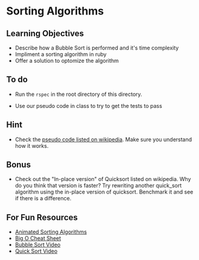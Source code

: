 # Sorting Algorithms

## Learning Objectives
* Describe how a Bubble Sort is performed and it's time complexity
* Impliment a sorting algorithm in ruby
* Offer a solution to optomize the algorithm

## To do

* Run the `rspec` in the root directory of this directory.

* Use our pseudo code in class to try to get the tests to pass

## Hint
* Check the [pseudo code listed on wikipedia](http://en.wikipedia.org/wiki/Bubble_sort). Make sure you understand how it works.

## Bonus

* Check out the "In-place version" of Quicksort listed on wikipedia. Why do you think that version is faster? Try rewriting another quick_sort algorithm using the in-place version of quicksort. Benchmark it and see if there is a difference.

## For Fun Resources
* [Animated Sorting Algorithms](http://www.sorting-algorithms.com/)
* [Big O Cheat Sheet](http://bigocheatsheet.com/)
* [Bubble Sort Video](http://www.youtube.com/watch?v=lyZQPjUT5B4)
* [Quick Sort Video](http://www.youtube.com/watch?v=ywWBy6J5gz8)

